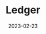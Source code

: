 ---
date: '2023-02-23'
title: "Ledger"
project: corda
version: 'Corda 5.0'
menu:
  corda-5:
    identifier: corda-5-develop-ledger
    parent: corda-5-develop-components
    weight: 2000
section_menu: corda-5
---